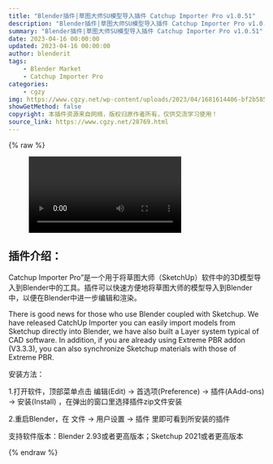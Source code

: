 ```yaml
---
title: "Blender插件|草图大师SU模型导入插件 Catchup Importer Pro v1.0.51"
description: "Blender插件|草图大师SU模型导入插件 Catchup Importer Pro v1.0.51"
summary: "Blender插件|草图大师SU模型导入插件 Catchup Importer Pro v1.0.51"
date: 2023-04-16 00:00:00
updated: 2023-04-16 00:00:00
author: blenderit
tags: 
    - Blender Market
    - Catchup Importer Pro
categories:
    - cgzy
img: https://www.cgzy.net/wp-content/uploads/2023/04/1681614406-bf2b585aaeb7a04.webp
showGetMethod: false
copyright: 本插件资源来自网络，版权归原作者所有，仅供交流学习使用！
source_link: https://www.cgzy.net/28769.html
---
```


{% raw %}
<figure class="wp-block-video aligncenter"><video controls src="https://cloud.video.taobao.com/play/u/717183932/p/1/e/6/t/1/406604967613.mp4"></video></figure><div class="wp-block-pandastudio-title"><div class="title_style_01"><h2 id="h2-0">插件介绍：</h2></div></div><p>Catchup Importer Pro”是一个用于将草图大师（SketchUp）软件中的3D模型导入到Blender中的工具。插件可以快速方便地将草图大师的模型导入到Blender中，以便在Blender中进一步编辑和渲染。</p><p>There is good news for those who use Blender coupled with Sketchup. We have released CatchUp Importer you can easily import models from Sketchup directly into Blender, we have also built a Layer system typical of CAD software. In addition, if you are already using Extreme PBR addon (V3.3.3), you can also synchronize Sketchup materials with those of Extreme PBR.</p><div class="wp-block-pandastudio-title"><div class="title_style_01"><p>安装方法：</p></div></div><p>1.打开软件，顶部菜单点击 编辑(Edit) → 首选项(Preference) → 插件(AAdd-ons) → 安装(Install) ，在弹出的窗口里选择插件zip文件安装</p><p>2.重启Blender，在 文件 → 用户设置 → 插件 里即可看到所安装的插件</p><div class="wp-block-pandastudio-tips"><div class="tip success "><p>支持软件版本：Blender 2.93或者更高版本；Sketchup 2021或者更高版本</p>
</div></div>
<div style="display: none">cgzy</div>
{% endraw %}